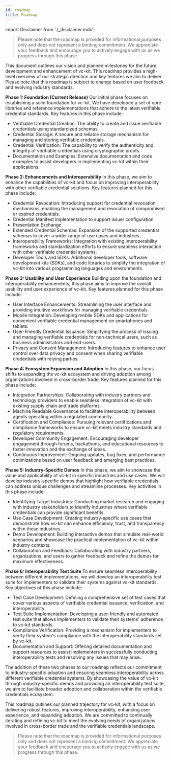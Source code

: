 ```yaml
---
id: roadmap
title: Roadmap
---
```


import Disclaimer from './\_disclaimer.mdx';

> Please note that the roadmap is provided for informational purposes only and does not represent a binding commitment. We appreciate your feedback and encourage you to actively engage with us as we progress through this phase.

This document outlines our vision and planned milestones for the future development and enhancement of vc-kit. This roadmap provides a high-level overview of our strategic direction and key features we aim to deliver. Please note that this roadmap is subject to change based on user feedback and evolving industry standards.

**Phase 1: Foundation (Current Release)**
Our initial phase focuses on establishing a solid foundation for vc-kit. We have developed a set of core libraries and reference implementations that adhere to the latest verifiable credential standards. Key features in this phase include:

- Verifiable Credential Creation: The ability to create and issue verifiable credentials using standardized schemas.
- Credential Storage: A secure and reliable storage mechanism for managing and storing verifiable credentials.
- Credential Verification: The capability to verify the authenticity and integrity of verifiable credentials using cryptographic proofs.
- Documentation and Examples: Extensive documentation and code examples to assist developers in implementing vc-kit within their applications.

**Phase 2: Enhancements and Interoperability**
In this phase, we aim to enhance the capabilities of vc-kit and focus on improving interoperability with other verifiable credential solutions. Key features planned for this phase include:

- Credential Revocation: Introducing support for credential revocation mechanisms, enabling the management and revocation of compromised or expired credentials.
- Credential Manifest implementation to support issuer configuration
- Presentation Exchange
- Extended Credential Schemas: Expansion of the supported credential schemas to cover a wider range of use cases and industries.
- Interoperability Frameworks: Integration with existing interoperability frameworks and standardization efforts to ensure seamless interaction with other verifiable credential systems.
- Developer Tools and SDKs: Additional developer tools, software development kits (SDKs), and code libraries to simplify the integration of vc-kit into various programming languages and environments.

**Phase 3: Usability and User Experience**
Building upon the foundation and interoperability enhancements, this phase aims to improve the overall usability and user experience of vc-kit. Key features planned for this phase include:

- User Interface Enhancements: Streamlining the user interface and providing intuitive workflows for managing verifiable credentials.
- Mobile Integration: Developing mobile SDKs and applications for convenient verifiable credential management on smartphones and tablets.
- User-Friendly Credential Issuance: Simplifying the process of issuing and managing verifiable credentials for non-technical users, such as business administrators and end-users.
- Privacy and Consent Management: Introducing features to enhance user control over data privacy and consent when sharing verifiable credentials with relying parties.

**Phase 4: Ecosystem Expansion and Adoption**
In this phase, our focus shifts to expanding the vc-kit ecosystem and driving adoption among organizations involved in cross-border trade. Key features planned for this phase include:

- Integration Partnerships: Collaborating with industry partners and technology providers to enable seamless integration of vc-kit with existing supply chain and trade platforms.
- Machine Readable Governance to facilitate interoperability between agents operating within a regulated community.
- Certification and Compliance: Pursuing relevant certifications and compliance frameworks to ensure vc-kit meets industry standards and regulatory requirements.
- Developer Community Engagement: Encouraging developer engagement through forums, hackathons, and educational resources to foster innovation and the exchange of ideas.
- Continuous Improvement: Ongoing updates, bug fixes, and performance optimizations based on user feedback and emerging best practices.

**Phase 5: Industry-Specific Demos**
In this phase, we aim to showcase the value and applicability of vc-kit in specific industries and use cases. We will develop industry-specific demos that highlight how verifiable credentials can address unique challenges and streamline processes. Key activities in this phase include:

- Identifying Target Industries: Conducting market research and engaging with industry stakeholders to identify industries where verifiable credentials can provide significant benefits.
- Use Case Development: Creating industry-specific use cases that demonstrate how vc-kit can enhance efficiency, trust, and transparency within those industries.
- Demo Development: Building interactive demos that simulate real-world scenarios and showcase the practical implementation of vc-kit within industry contexts.
- Collaboration and Feedback: Collaborating with industry partners, organizations, and users to gather feedback and refine the demos for maximum effectiveness.

**Phase 6: Interoperability Test Suite**
To ensure seamless interoperability between different implementations, we will develop an interoperability test suite for implementers to validate their systems against vc-kit standards. Key objectives of this phase include:

- Test Case Development: Defining a comprehensive set of test cases that cover various aspects of verifiable credential issuance, verification, and interoperability.
- Test Suite Implementation: Developing a user-friendly and automated test suite that allows implementers to validate their systems' adherence to vc-kit standards.
- Compliance Verification: Providing a mechanism for implementers to verify their system's compliance with the interoperability standards set by vc-kit.
- Documentation and Support: Offering detailed documentation and support resources to assist implementers in successfully conducting interoperability tests and resolving any issues that may arise.

The addition of these two phases to our roadmap reflects our commitment to industry-specific adoption and ensuring seamless interoperability across different verifiable credential systems. By showcasing the value of vc-kit through industry-specific demos and providing an interoperability test suite, we aim to facilitate broader adoption and collaboration within the verifiable credentials ecosystem.

This roadmap outlines our planned trajectory for vc-kit, with a focus on delivering robust features, improving interoperability, enhancing user experience, and expanding adoption. We are committed to continually iterating and refining vc-kit to meet the evolving needs of organizations involved in cross-border trade and the verifiable credentials landscape.

> Please note that the roadmap is provided for informational purposes only and does not represent a binding commitment. We appreciate your feedback and encourage you to actively engage with us as we progress through this phase.
